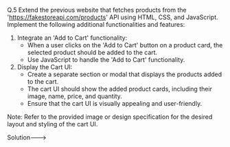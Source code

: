 Q.5  Extend the previous website that fetches products from the 'https://fakestoreapi.com/products' API using HTML, CSS, and JavaScript. Implement the following additional functionalities and features:

1. Integrate an 'Add to Cart' functionality:
    - When a user clicks on the 'Add to Cart' button on a product card, the selected product should be added to the cart.
    - Use JavaScript to handle the 'Add to Cart' functionality.
2. Display the Cart UI:
    - Create a separate section or modal that displays the products added to the cart.
    - The cart UI should show the added product cards, including their image, name, price, and quantity.
    - Ensure that the cart UI is visually appealing and user-friendly.

Note: Refer to the provided image or design specification for the desired layout and styling of the cart UI.


Solution--->

